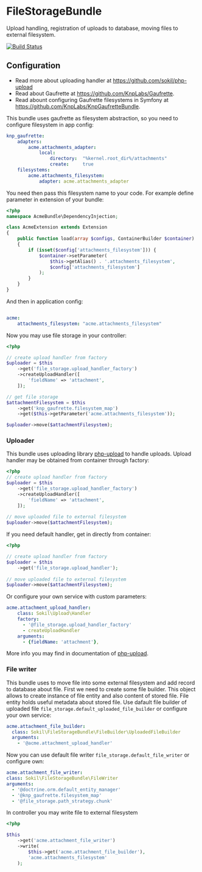 # FileStorageBundle

Upload handling, registration of uploads to database, moving files to external filesystem.

[![Build Status](https://travis-ci.org/sokil/FileStorageBundle.svg?branch=master)](https://travis-ci.org/sokil/FileStorageBundle)

## Configuration

* Read more about uploading handler at https://github.com/sokil/php-upload
* Read about Gaufrette at https://github.com/KnpLabs/Gaufrette.
* Read abount configuring Gaufrette filesystems in Symfony at https://github.com/KnpLabs/KnpGaufretteBundle.

This bundle uses gaufrette as filesystem abstraction, so you need to configure filesystem in app config:
```yaml
knp_gaufrette:
    adapters:
        acme.attachments_adapter:
            local:
                directory:  "%kernel.root_dir%/attachments"
                create:     true
    filesystems:
        acme.attachments_filesystem:
            adapter: acme.attachments_adapter
```

You need then pass this filesystem name to your code. For example define parameter in extension of your bundle:

```php
<?php
namespace AcmeBundle\DependencyInjection;

class AcmeExtension extends Extension
{
    public function load(array $configs, ContainerBuilder $container)
    {
        if (isset($config['attachments_filesystem'])) {
            $container->setParameter(
                $this->getAlias() . '.attachments_filesystem',
                $config['attachments_filesystem']
            );
        }
    }
}
```

And then in application config:

```yaml

acme:
    attachments_filesystem: "acme.attachments_filesystem"
```

Now you may use file storage in your controller:
```php
<?php

// create upload handler from factory
$uploader = $this
    ->get('file_storage.upload_handler_factory')
    ->createUploadHandler([
        'fieldName' => 'attachment',
    ]);

// get file storage
$attachmentFilesystem = $this
    ->get('knp_gaufrette.filesystem_map')
    ->get($this->getParameter('acme.attachments_filesystem'));

$uploader->move($attachmentFilesystem);
```

### Uploader

This bundle uses uploading library [php-upload](http://github.com/sokil/php-upload) to handle uploads. 
Upload handler may be obtained from container through factory:

```php
<?php
// create upload handler from factory
$uploader = $this
    ->get('file_storage.upload_handler_factory')
    ->createUploadHandler([
        'fieldName' => 'attachment',
    ]);
    
// move uploaded file to external filesystem
$uploader->move($attachmentFilesystem);
```

If you need default handler, get in directly from container:

```php
<?php

// create upload handler from factory
$uploader = $this
    ->get('file_storage.upload_handler');
    
// move uploaded file to external filesystem
$uploader->move($attachmentFilesystem);
```

Or configure your own service with custom parameters:
```yaml
acme.attachment_upload_handler:
    class: Sokil\Upload\Handler
    factory:
      - '@file_storage.upload_handler_factory'
      - createUploadHandler
    arguments: 
      - {fieldName: 'attachment'},
```

More info you may find in documentation of [php-upload](http://github.com/sokil/php-upload).

### File writer

This bundle uses to move file into some external filesystem and add record to database about file.
First we need to create some file builder. This object allows to create instance of file entity and also 
content of stored file. File entity holds useful metadata about stored file. Use dafault file builder 
of uploaded file `file_storage.default_uploaded_file_builder` or configure your own service:
  
```yaml
acme.attachment_file_builder:
  class: Sokil\FileStorageBundle\FileBuilder\UploadedFileBuilder
  arguments:
    - '@acme.attachment_upload_handler'
```

Now you can use default file writer `file_storage.default_file_writer` or configure own:

```yaml
acme.attachment_file_writer:
class: Sokil\FileStorageBundle\FileWriter
arguments:
  - '@doctrine.orm.default_entity_manager'
  - '@knp_gaufrette.filesystem_map'
  - '@file_storage.path_strategy.chunk'
```

In controller you may write file to external filesystem

```php
<?php

$this
    ->get('acme.attachment_file_writer')
    ->write(
        $this->get('acme.attachment_file_builder'),
        'acme.attachments_filesystem'
    );
```

